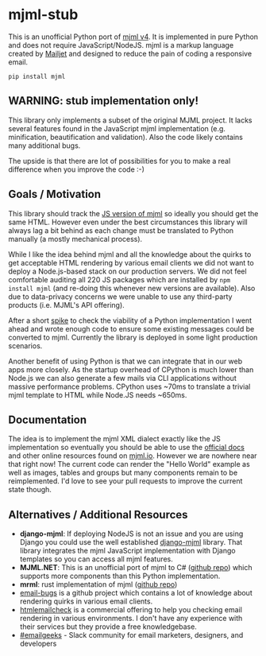 mjml-stub
=============

This is an unofficial Python port of [mjml v4](https://github.com/mjmlio/mjml). It is implemented in pure Python and does not require JavaScript/NodeJS. mjml is a markup language created by [Mailjet](https://www.mailjet.com/) and designed to reduce the pain of coding a responsive email.

    pip install mjml


WARNING: stub implementation only!
------------------------------------
This library only implements a subset of the original MJML project. It lacks several features found in the JavaScript mjml implementation (e.g. minification, beautification and validation). Also the code likely contains many additional bugs.

The upside is that there are lot of possibilities for you to make a real difference when you improve the code :-)


Goals / Motivation
------------------------------------
This library should track the [JS version of mjml](https://github.com/mjmlio/mjml) so ideally you should get the same HTML. However even under the best circumstances this library will always lag a bit behind as each change must be translated to Python manually (a mostly mechanical process).

While I like the idea behind mjml and all the knowledge about the quirks to get acceptable HTML rendering by various email clients we did not want to deploy a Node.js-based stack on our production servers. We did not feel comfortable auditing all 220 JS packages which are installed by `npm install mjml` (and re-doing this whenever new versions are available). Also due to data-privacy concerns we were unable to use any third-party products (i.e. MJML's API offering).

After a short [spike](https://en.wikipedia.org/wiki/Spike_(software_development)) to check the viability of a Python implementation I went ahead and wrote enough code to ensure some existing messages could be converted to mjml. Currently the library is deployed in some light production scenarios.

Another benefit of using Python is that we can integrate that in our web apps more closely. As the startup overhead of CPython is much lower than Node.js we can also generate a few mails via CLI applications without massive performance problems. CPython uses ~70ms to translate a trivial mjml template to HTML while Node.JS needs ~650ms.



Documentation
------------------------------------
The idea is to implement the mjml XML dialect exactly like the JS implementation so eventually you should be able to use the [official docs](https://mjml.io/documentation/) and other online resources found on [mjml.io](https://mjml.io/). However we are nowhere near that right now! The current code can render the "Hello World" example as well as images, tables and groups but many components remain to be reimplemented. I'd love to see your pull requests to improve the current state though.


Alternatives / Additional Resources
------------------------------------

- **django-mjml**: If deploying NodeJS is not an issue and you are using Django you could use the well established [django-mjml](https://github.com/liminspace/django-mjml) library. That library integrates the mjml JavaScript implementation with Django templates so you can access all mjml features.
- **MJML.NET**: This is an unofficial port of mjml to C# ([github repo](https://github.com/LiamRiddell/MJML.NET/)) which supports more components than this Python implementation.
- **mrml**: rust implementation of mjml ([github repo](https://github.com/jdrouet/mrml))
- [email-bugs](https://github.com/hteumeuleu/email-bugs) is a github project which contains a lot of knowledge about rendering quirks in various email clients.
- [htmlemailcheck](https://www.htmlemailcheck.com/knowledge-base/) is a commercial offering to help you checking email rendering in various environments. I don't have any experience with their services but they provide a free knowledgebase.
- [#emailgeeks](https://email.geeks.chat) - Slack community for email marketers, designers, and developers

